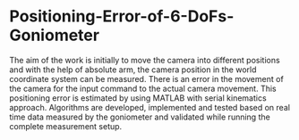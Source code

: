# Positioning-Error-of-6-DoFs-Goniometer
The aim of the work is initially to move the camera into different positions and with the help of absolute arm, the camera position in the world coordinate system can be measured. There is an error in the movement of the camera for the input command to the actual camera movement. This positioning error is estimated by using MATLAB with serial kinematics approach. Algorithms are developed, implemented and tested based on real time data measured by the goniometer and validated while running the complete measurement setup. 
